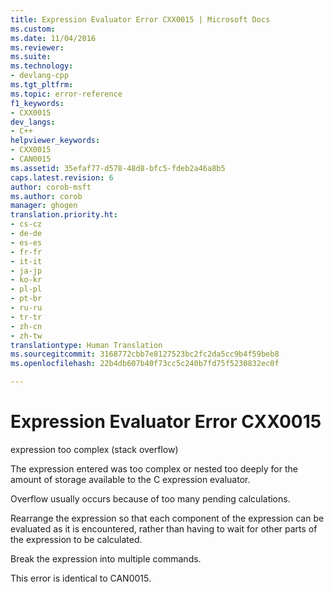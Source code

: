 ```yaml
---
title: Expression Evaluator Error CXX0015 | Microsoft Docs
ms.custom: 
ms.date: 11/04/2016
ms.reviewer: 
ms.suite: 
ms.technology:
- devlang-cpp
ms.tgt_pltfrm: 
ms.topic: error-reference
f1_keywords:
- CXX0015
dev_langs:
- C++
helpviewer_keywords:
- CXX0015
- CAN0015
ms.assetid: 35efaf77-d578-48d8-bfc5-fdeb2a46a8b5
caps.latest.revision: 6
author: corob-msft
ms.author: corob
manager: ghogen
translation.priority.ht:
- cs-cz
- de-de
- es-es
- fr-fr
- it-it
- ja-jp
- ko-kr
- pl-pl
- pt-br
- ru-ru
- tr-tr
- zh-cn
- zh-tw
translationtype: Human Translation
ms.sourcegitcommit: 3168772cbb7e8127523bc2fc2da5cc9b4f59beb8
ms.openlocfilehash: 22b4db607b40f73cc5c240b7fd75f5230832ec0f

---
```

# Expression Evaluator Error CXX0015
expression too complex (stack overflow)  
  
 The expression entered was too complex or nested too deeply for the amount of storage available to the C expression evaluator.  
  
 Overflow usually occurs because of too many pending calculations.  
  
 Rearrange the expression so that each component of the expression can be evaluated as it is encountered, rather than having to wait for other parts of the expression to be calculated.  
  
 Break the expression into multiple commands.  
  
 This error is identical to CAN0015.


<!--HONumber=Jan17_HO1-->


